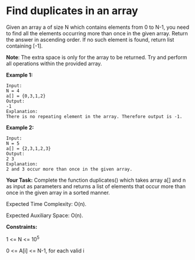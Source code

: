 # Find duplicates in an array

Given an array a of size N which contains elements from 0 to N-1, you need to find all the elements occurring more than once in the given array. Return the answer in ascending order. If no such element is found, return list containing [-1]. 

**Note**: The extra space is only for the array to be returned. Try and perform all operations within the provided array. 

**Example 1:**
```
Input:
N = 4
a[] = {0,3,1,2}
Output: 
-1
Explanation: 
There is no repeating element in the array. Therefore output is -1.
```
**Example 2:**
```
Input:
N = 5
a[] = {2,3,1,2,3}
Output: 
2 3 
Explanation: 
2 and 3 occur more than once in the given array.
```
**Your Task:**
Complete the function duplicates() which takes array a[] and n as input as parameters and returns a list of elements that occur more than once in the given array in a sorted manner. 

Expected Time Complexity: O(n).

Expected Auxiliary Space: O(n).

**Constraints:**

1 <= N <= 10<sup>5</sup>

0 <= A[i] <= N-1, for each valid i 